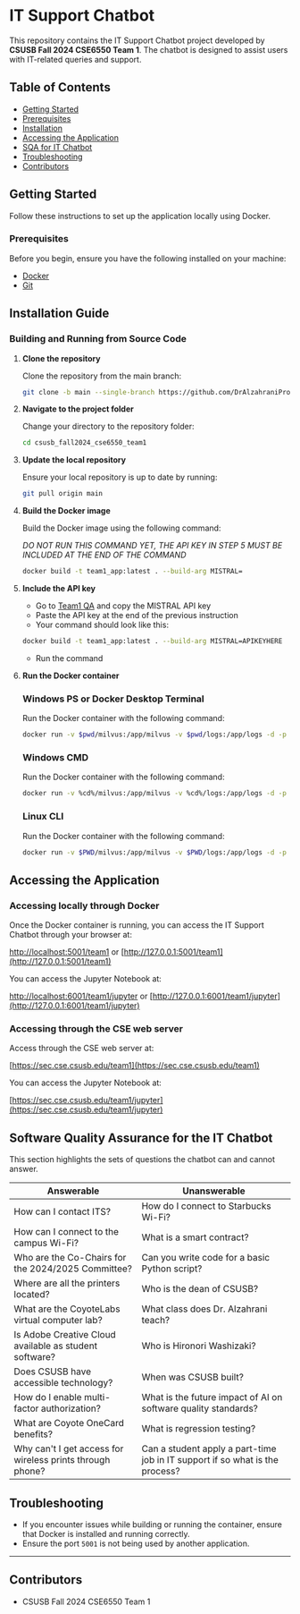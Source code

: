 # IT Support Chatbot

This repository contains the IT Support Chatbot project developed by **CSUSB Fall 2024 CSE6550 Team 1**. The chatbot is designed to assist users with IT-related queries and support.

## Table of Contents

- [Getting Started](#getting-started)
- [Prerequisites](#prerequisites)
- [Installation](#installation)
- [Accessing the Application](#accessing-the-application)
- [SQA for IT Chatbot](#software-quality-assurance-for-the-it-chatbot)
- [Troubleshooting](#troubleshooting)
- [Contributors](#contributors)

## Getting Started

Follow these instructions to set up the application locally using Docker.

### Prerequisites

Before you begin, ensure you have the following installed on your machine:

- [Docker](https://www.docker.com/get-started)
- [Git](https://git-scm.com/downloads)

## Installation Guide

### Building and Running from Source Code

1. **Clone the repository**

   Clone the repository from the main branch:

   ```bash
   git clone -b main --single-branch https://github.com/DrAlzahraniProjects/csusb_fall2024_cse6550_team1.git
   ```

2. **Navigate to the project folder**

   Change your directory to the repository folder:

   ```bash
   cd csusb_fall2024_cse6550_team1
   ```

3. **Update the local repository**

   Ensure your local repository is up to date by running:

   ```bash
   git pull origin main
   ```
   
4. **Build the Docker image**

   Build the Docker image using the following command:

   *DO NOT RUN THIS COMMAND YET, THE API KEY IN STEP 5 MUST BE INCLUDED AT THE END OF THE COMMAND*

   ```bash
   docker build -t team1_app:latest . --build-arg MISTRAL=
   ```

5. **Include the API key**

   - Go to [Team1 QA](https://csusb.instructure.com/courses/43192/discussion_topics/419701) and copy the MISTRAL API key
   - Paste the API key at the end of the previous instruction
   - Your command should look like this:
   ```bash
   docker build -t team1_app:latest . --build-arg MISTRAL=APIKEYHERE
   ```
   - Run the command

6. **Run the Docker container**

   ### Windows PS or Docker Desktop Terminal

   Run the Docker container with the following command:

   ```bash
   docker run -v $pwd/milvus:/app/milvus -v $pwd/logs:/app/logs -d -p 5001:5001 -p 6001:6001 team1_app
   ```

   ### Windows CMD
   
   Run the Docker container with the following command:

   ```bash
   docker run -v %cd%/milvus:/app/milvus -v %cd%/logs:/app/logs -d -p 5001:5001 -p 6001:6001 team1_app
   ```

   ### Linux CLI
   
   Run the Docker container with the following command:

   ```bash
   docker run -v $PWD/milvus:/app/milvus -v $PWD/logs:/app/logs -d -p 5001:5001 -p 6001:6001 team1_app
   ```

## Accessing the Application

### Accessing locally through Docker 
Once the Docker container is running, you can access the IT Support Chatbot through your browser at:

[http://localhost:5001/team1](http://localhost:5001/team1) or [http://127.0.0.1:5001/team1](http://127.0.0.1:5001/team1)

You can access the Jupyter Notebook at:

[http://localhost:6001/team1/jupyter](http://localhost:6001/team1/jupyter) or [http://127.0.0.1:6001/team1/jupyter](http://127.0.0.1:6001/team1/jupyter)

### Accessing through the CSE web server
Access through the CSE web server at:

[https://sec.cse.csusb.edu/team1](https://sec.cse.csusb.edu/team1)

You can access the Jupyter Notebook at:

[https://sec.cse.csusb.edu/team1/jupyter](https://sec.cse.csusb.edu/team1/jupyter)

## Software Quality Assurance for the IT Chatbot

This section highlights the sets of questions the chatbot can and cannot answer.


| **Answerable**                                      | **Unanswerable**                                 |
|-----------------------------------------------------|--------------------------------------------------|
| How can I contact ITS?                              | How do I connect to Starbucks Wi-Fi?             |
| How can I connect to the campus Wi-Fi?              | What is a smart contract?                        |
| Who are the Co-Chairs for the 2024/2025 Committee?  | Can you write code for a basic Python script?     |
| Where are all the printers located?                 | Who is the dean of CSUSB?                        |
| What are the CoyoteLabs virtual computer lab?       | What class does Dr. Alzahrani teach?             |
| Is Adobe Creative Cloud available as student software? | Who is Hironori Washizaki?                    |
| Does CSUSB have accessible technology?              | When was CSUSB built?                            |
| How do I enable multi-factor authorization?         | What is the future impact of AI on software quality standards? |
| What are Coyote OneCard benefits?                   | What is regression testing?                     |
| Why can't I get access for wireless prints through phone? | Can a student apply a part-time job in IT support if so what is the process? |


## Troubleshooting

- If you encounter issues while building or running the container, ensure that Docker is installed and running correctly.
- Ensure the port `5001` is not being used by another application.

---

## Contributors

- CSUSB Fall 2024 CSE6550 Team 1

